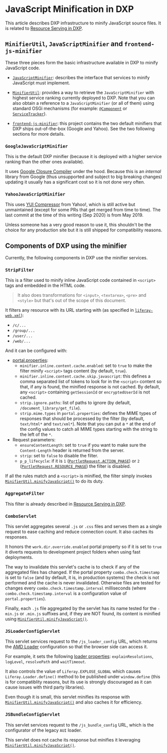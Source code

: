 # JavaScript Minification in DXP

This article describes DXP infrastructure to minify JavaScript source files. It is related to [Resource Serving in DXP](resource_serving.md).

## `MinifierUtil`, `JavaScriptMinifier` and `frontend-js-minifier`

These three pieces form the basic infrastructure available in DXP to minify JavaScript code.

-   [`JavaScriptMinifier`](https://github.com/liferay/liferay-portal/blob/3c6bbac29b64769b665e37798c7f51d4e45b6ff0/portal-impl/src/com/liferay/portal/minifier/JavaScriptMinifier.java): describes the interface that services to minify JavaScript must implement.

-   [`MinifierUtil`](https://github.com/liferay/liferay-portal/blob/3c6bbac29b64769b665e37798c7f51d4e45b6ff0/portal-impl/src/com/liferay/portal/minifier/MinifierUtil.java): provides a way to retrieve the `JavaScriptMinifier` with highest service ranking currently deployed to DXP. Note that you can also obtain a reference to a `JavaScriptMinifier` (or all of them) using standard OSGi mechanisms (for example: [`@Component`](https://docs.osgi.org/javadoc/r4v43/cmpn/org/osgi/service/component/annotations/Component.html) or [`ServiceTracker`](https://docs.osgi.org/javadoc/r6/core/org/osgi/util/tracker/ServiceTracker.html)).

-   [`frontend-js-minifier`](https://github.com/liferay/liferay-portal/blob/3c6bbac29b64769b665e37798c7f51d4e45b6ff0/portal-impl/src/com/liferay/portal/minifier/MinifierUtil.java): this project contains the two default minifiers that DXP ships out-of-the-box (Google and Yahoo). See the two following sections for more details.

### `GoogleJavaScriptMinifier`

This is the default DXP minifier (because it is deployed with a higher service ranking than the other ones available).

It uses [Google Closure Compiler](https://github.com/google/closure-compiler) under the hood. Because this is an _internal_ library from Google (thus unsupported and subject to big breaking changes) updating it usually has a significant cost so it is not done very often.

### `YahooJavaScriptMinifier`

This uses [YUI Compressor](https://github.com/yui/yuicompressor) from Yahoo!, which is still active but unmaintained (except for some PRs that get merged from time to time). The last commit at the time of this writing (Sep 2020) is from May 2019.

Unless someone has a very good reason to use it, this shouldn't be the choice for any production site but it is still shipped for compatibility reasons.

## Components of DXP using the minifier

Currently, the following components in DXP use the minifier services.

### `StripFilter`

This is a filter used to minify inline JavaScript code contained in `<script>` tags and embedded in the HTML code.

> It also does transformations for `<input>`, `<textarea>`, `<pre>` and `<style>` but that's out of the scope of this document.

It filters any resource with its URL starting with (as specified in [`liferay-web.xml`](https://github.com/liferay/liferay-portal/blob/3c6bbac29b64769b665e37798c7f51d4e45b6ff0/portal-web/docroot/WEB-INF/liferay-web.xml)):

-   `/c/...`
-   `/group/...`
-   `/user/...`
-   `/web/...`

And it can be configured with:

-   [portal.properties](https://github.com/liferay/liferay-portal/blob/3c6bbac29b64769b665e37798c7f51d4e45b6ff0/portal-impl/src/portal.properties):
    -   `minifier.inline.content.cache.enabled`: set to `true` to make the filter minify `<script>` tags content (by default, `true`).
    -   `minifier.inline.content.cache.skip.javascript`: this defines a comma separated list of tokens to look for in the `<script>` content so that, if any is found, the minified response is not cached. By default, any `<script>` containing `getSessionId` or `encryptedUserId` is not cached.
    -   `strip.ignore.paths`: list of paths to ignore (by default, `/document_library/get_file`).
    -   `strip.mime.types` in `portal.properties`: defines the MIME types of responses that should be processed by the filter (by default, `text/html*` and `text/xml*`). Note that you can put a `*` at the end of the config values to catch all MIME types starting with the string to the left of the `*`.
-   Request parameters:
    -   `ensureContentLength`: set to `true` if you want to make sure the `Content-Length` header is returned from the server.
    -   `strip`: set to `false` to disable the filter.
    -   `p_p_lifecycle`: if it is `1` ([`PortletRequest.ACTION_PHASE`](https://docs.oracle.com/cd/E13155_01/wlp/docs103//javadoc/javax/portlet/PortletRequest.html#ACTION_PHASE)) or `2` ([`PortletRequest.RESOURCE_PHASE`](https://docs.oracle.com/cd/E13155_01/wlp/docs103//javadoc/javax/portlet/PortletRequest.html#RESOURCE_PHASE)) the filter is disabled.

If all the rules match and a `<script>` is minified, the filter simply invokes [`MinifierUtil.minifyJavaScript()`](https://github.com/liferay/liferay-portal/blob/3c6bbac29b64769b665e37798c7f51d4e45b6ff0/portal-impl/src/com/liferay/portal/minifier/MinifierUtil.java#L45) to do its duty.

### `AggregateFilter`

This filter is already described in [Resource Serving in DXP](resource_serving.md#aggregate-filter).

### `ComboServlet`

This servlet aggregates several `.js` or `.css` files and serves them as a single request to ease caching and reduce connection count. It also caches its responses.

It honors the `work.dir.override.enabled` portal property so if it is set to `true` it diverts requests to development project folders when using fast deployments.

The way to invalidate this servlet's cache is to check if any of the aggregated files has changed. If the portal property `combo.check.timestamp` is set to `false` (and by default, it is, in production systems) the check is not performed and the cache is never invalidated. Otherwise files are tested for changes every `combo.check.timestamp.interval` milliseconds (where `combo.check.timestamp.interval` is a configuration value of `portal.properties`).

Finally, each `.js` file aggregated by the servlet has its name tested for the `-min.js` or `.min.js` suffixes and, if they are NOT found, its content is minified using [`MinifierUtil.minifyJavaScript()`](https://github.com/liferay/liferay-portal/blob/3c6bbac29b64769b665e37798c7f51d4e45b6ff0/portal-impl/src/com/liferay/portal/minifier/MinifierUtil.java#L45).

### `JSLoaderConfigServlet`

This servlet services request to the `/js_loader_config` URL, which returns the [AMD Loader](https://github.com/liferay/liferay-amd-loader) configuration so that the browser side can access it.

For example, it sets the following [loader properties](https://github.com/liferay/liferay-amd-loader/blob/17a5ab58150c211c433ca29b784a8e7460fba314/src/loader/config.js): `explainResolutions`, `logLevel`, `resolvePath` and `waitTimeout`.

It also controls the value of `Liferay.EXPLOSE_GLOBAL` which causes `Liferay.Loader.define()` method to be published under `window.define` (this is for compatiblity reasons, but its use is strongly discouraged as it can cause issues with third party libraries).

Even though it is small, this servlet minifies its response with [`MinifierUtil.minifyJavaScript()`](https://github.com/liferay/liferay-portal/blob/3c6bbac29b64769b665e37798c7f51d4e45b6ff0/portal-impl/src/com/liferay/portal/minifier/MinifierUtil.java#L45) and also caches it for efficiency.

### `JSBundleConfigServlet`

This servlet services request to the `/js_bundle_config` URL, which is the configurator of the legacy `AUI` loader.

This servlet does not cache its response but minifies it leveraging [`MinifierUtil.minifyJavaScript()`](https://github.com/liferay/liferay-portal/blob/3c6bbac29b64769b665e37798c7f51d4e45b6ff0/portal-impl/src/com/liferay/portal/minifier/MinifierUtil.java#L45).
